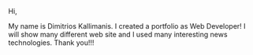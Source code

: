 Hi,

My name is Dimitrios Kallimanis. I created a portfolio as Web Developer! I will show many different web site and I used many interesting news technologies.
Thank you!!!
